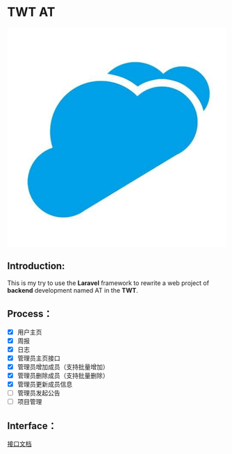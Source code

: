 # **TWT** AT

![](/images/twt.jpg)

## Introduction:

This is my try to use the **Laravel** framework to rewrite a web project of **backend** development named AT in the **TWT**.

## Process：

- [x] 用户主页
- [x] 周报
- [x] 日志
- [x] 管理员主页接口
- [x] 管理员增加成员（支持批量增加）
- [x] 管理员删除成员（支持批量删除）
- [x] 管理员更新成员信息
- [ ] 管理员发起公告
- [ ] 项目管理

## Interface：

[接口文档](https://www.showdoc.cc/KuangjuX?page_id=4216166309266237)


